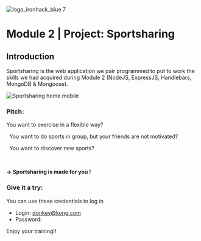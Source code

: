 ![logo_ironhack_blue 7](https://user-images.githubusercontent.com/23629340/40541063-a07a0a8a-601a-11e8-91b5-2f13e4e6b441.png)

# Module 2 | Project: Sportsharing

## Introduction
Sportsharing is the web application we pair programmed to put to work the skills we had acquired during Module 2 (NodeJS, ExpressJS, Handlebars, MongoDB & Mongoose).

![Sportsharing home mobile](https://raw.githubusercontent.com/LauraKapitza/sportsharing/main/public/images/sportsharing_mobil.png)

### Pitch:

You want to exercise in a flexible way? 

&nbsp;
You want to do sports in group, but your friends are not motivated? 

&nbsp;
You want to discover new sports? 

&nbsp;

**→ Sportsharing is made for you !**

### Give it a try:

You can use these credentials to log in

- Login:    donkey@kong.com &nbsp;
- Password:   &nbsp;

Enjoy your training!!






